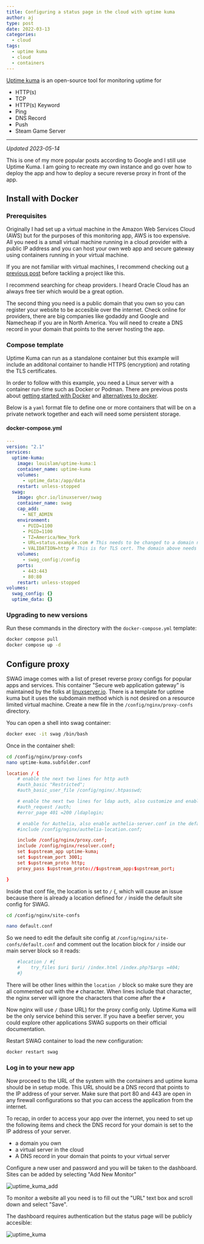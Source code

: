 ```yaml
---
title: Configuring a status page in the cloud with uptime kuma
author: aj
type: post
date: 2022-03-13
categories:
  - cloud
tags:
  - uptime kuma
  - cloud
  - containers
---
```


[Uptime kuma][1] is an open-source tool for monitoring uptime for

- HTTP(s)
- TCP
- HTTP(s) Keyword
- Ping
- DNS Record
- Push
- Steam Game Server

---

_Updated 2023-05-14_

This is one of my more popular posts according to Google and I still use Uptime Kuma. I am going to recreate my own instance and go over how to deploy the app and how to deploy a secure reverse proxy in front of the app.

## Install with Docker

### Prerequisites

Originally I had set up a virtual machine in the Amazon Web Services Cloud (AWS) but for the purposes of this monitoring app, AWS is too expensive. All you need is a small virtual machine running in a cloud provider with a public IP address and you can host your own web app and secure gateway using containers running in your virtual machine.

If you are not familiar with virtual machines, I recommend checking out [a previous post][6] before tackling a project like this.

I recommend searching for cheap providers. I heard Oracle Cloud has an always free tier which would be a great option.

The second thing you need is a public domain that you own so you can register your website to be accesible over the internet. Check online for providers, there are big companies like godaddy and Google and Namecheap if you are in North America. You will need to create a DNS record in your domain that points to the server hosting the app.

### Compose template

Uptime Kuma can run as a standalone container but this example will include an additonal container to handle HTTPS (encryption) and rotating the TLS certificates.

In order to follow with this example, you need a Linux server with a container run-time such as Docker or Podman. There are previous posts about [getting started with Docker][4] and [alternatives to docker][5].

Below is a `yaml` format file to define one or more containers that will be on a private network together and each will need some persistent storage.

#### docker-compose.yml

```yaml
---
version: "2.1"
services:
  uptime-kuma:
    image: louislam/uptime-kuma:1
    container_name: uptime-kuma
    volumes:
      - uptime_data:/app/data
    restart: unless-stopped
  swag:
    image: ghcr.io/linuxserver/swag
    container_name: swag
    cap_add:
      - NET_ADMIN
    environment:
      - PUID=1100
      - PGID=1100
      - TZ=America/New_York
      - URL=status.example.com # This needs to be changed to a domain name that you own
      - VALIDATION=http # This is for TLS cert. The domain above needs to exist first
    volumes:
      - swag_config:/config
    ports:
      - 443:443
      - 80:80
    restart: unless-stopped
volumes:
  swag_config: {}
  uptime_data: {}
```

### Upgrading to new versions

Run these commands in the directory with the `docker-compose.yml` template:

```bash
docker compose pull
docker compose up -d
```

## Configure proxy

SWAG image comes with a list of preset reverse proxy configs for popular apps and services. This container "Secure web application gateway" is maintained by the folks at [linuxserver.io][3]. There is a template for uptime kuma but it uses the subdomain method which is not desired on a resource limited virtual machine. Create a new file in the `/config/nginx/proxy-confs` directory.

You can open a shell into swag container:

```bash
docker exec -it swag /bin/bash
```

Once in the container shell:

```bash
cd /config/nginx/proxy-confs
nano uptime-kuma.subfolder.conf
```

```conf
location / {
    # enable the next two lines for http auth
    #auth_basic "Restricted";
    #auth_basic_user_file /config/nginx/.htpasswd;

    # enable the next two lines for ldap auth, also customize and enable ldap.conf in the default conf
    #auth_request /auth;
    #error_page 401 =200 /ldaplogin;

    # enable for Authelia, also enable authelia-server.conf in the default site config
    #include /config/nginx/authelia-location.conf;

    include /config/nginx/proxy.conf;
    include /config/nginx/resolver.conf;
    set $upstream_app uptime-kuma;
    set $upstream_port 3001;
    set $upstream_proto http;
    proxy_pass $upstream_proto://$upstream_app:$upstream_port;

}
```

Inside that conf file, the location is set to `/` {, which will cause an issue because there is already a location defined for `/` inside the default site config for SWAG.

```bash
cd /config/nginx/site-confs

nano default.conf
```

So we need to edit the default site config at `/config/nginx/site-confs/default.conf` and comment out the location block for `/` inside our main server block so it reads:

```conf
    #location / #{
    #    try_files $uri $uri/ /index.html /index.php?$args =404;
    #}
```

There will be other lines within the `location /` block so make sure they are all commented out with the `#` character. When lines include that character, the nginx server will ignore the characters that come after the `#`

Now nginx will use `/` (base URL) for the proxy config only. Uptime Kuma will be the only service behind this server. If you have a beefier server, you could explore other applications SWAG supports on their official documentation.

Restart SWAG container to load the new configuration:

```bash
docker restart swag
```

### Log in to your new app

Now proceed to the URL of the system with the containers and uptime kuma should be in setup mode. This URL should be a DNS record that points to the IP address of your server. Make sure that port 80 and 443 are open in any firewall configurations so that you can access the application from the internet.

To recap, in order to access your app over the internet, you need to set up the following items and check the DNS record for your domain is set to the IP address of your server.

- a domain you own
- a virtual server in the cloud
- A DNS record in your domain that points to your virtual server

Configure a new user and password and you will be taken to the dashboard. Sites can be added by selecting "Add New Monitor"

![uptime_kuma_add](/images/uptime_kuma_add.png)

To monitor a website all you need is to fill out the "URL" text box and scroll down and select "Save".

The dashboard requires authentication but the status page will be publicly accesible:

![uptime_kuma](/images/uptime_kuma.png)

 [1]: https://github.com/louislam/uptime-kuma
 [2]: /posts/statping/
 [3]: https://linuxserver.io/
 [4]: /posts/containers/
 [5]: /posts/docker-alternatives/
 [6]: /posts/getting-started-with-virtual-machines/
